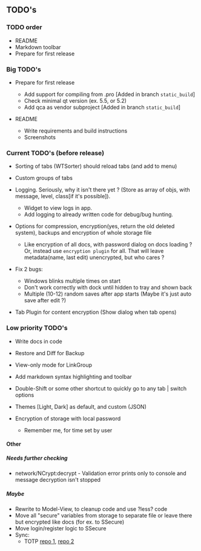 ## TODO's
### TODO order
- README
- Markdown toolbar
- Prepare for first release


### Big TODO's
- Prepare for first release
  - Add support for compiling from .pro [Added in branch `static_build`]
  - Check minimal qt version (ex. 5.5, or 5.2)
  - Add qca as vendor subproject [Added in branch `static_build`]
  
- README
  - Write requirements and build instructions
  - Screenshots


### Current TODO's (before release)
- Sorting of tabs (WTSorter) should reload tabs (and add to menu)

- Custom groups of tabs

- Logging. Seriously, why it isn't there yet ? (Store as array of objs, with message, level, class[if it's possible]). 
  - Widget to view logs in app.
  - Add logging to already written code for debug/bug hunting.

- Options for compression, encryption(yes, return the old deleted system), backups and encryption of whole storage file
  - Like encryption of all docs, with password dialog on docs loading ? Or, instead use `encryption plugin` for all. That will leave metadata(name, last edit) unencrypted, but who cares ?

- Fix 2 bugs:
  - Windows blinks multiple times on start
  - Don't work correctly with dock until hidden to tray and shown back
  - Multiple (10-12) random saves after app starts (Maybe it's just auto save after edit ?)

- Tab Plugin for content encryption (Show dialog when tab opens)

### Low priority TODO's
- Write docs in code

- Restore and Diff for Backup

- View-only mode for LinkGroup

- Add markdown syntax highlighting and toolbar

- Double-Shift or some other shortcut to quickly go to any tab | switch options

- Themes [Light, Dark] as default, and custom (JSON)

- Encryption of storage with local password
  - Remember me, for time set by user


#### Other 
##### Needs further checking
- network/NCrypt:decrypt - Validation error prints only to console and message decryption isn't stopped


##### Maybe
- Rewrite to Model-View, to cleanup code and use ?less? code
- Move all "secure" variables from storage to separate file or leave there but encrypted like docs (for ex. to SSecure)
- Move login/register logic to SSecure
- Sync:
  - TOTP [repo 1](https://github.com/RavuAlHemio/cpptotp), [repo 2](https://github.com/andreagrandi/QGoogleAuth)
